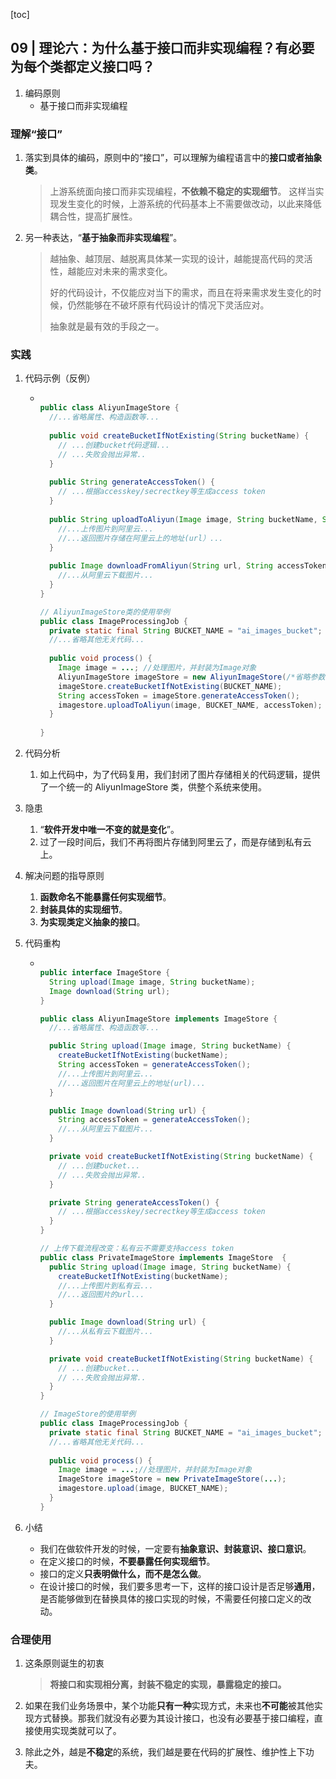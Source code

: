 [toc]

## 09 | 理论六：为什么基于接口而非实现编程？有必要为每个类都定义接口吗？

1. 编码原则
	- 基于接口而非实现编程

### 理解“接口”

1. 落实到具体的编码，原则中的“接口”，可以理解为编程语言中的**接口或者抽象类**。

    > 上游系统面向接口而非实现编程，**不依赖不稳定的实现细节**。
    > 这样当实现发生变化的时候，上游系统的代码基本上不需要做改动，以此来降低耦合性，提高扩展性。

3. 另一种表达，“**基于抽象而非实现编程**”。

    >   越抽象、越顶层、越脱离具体某一实现的设计，越能提高代码的灵活性，越能应对未来的需求变化。
    >
    >   好的代码设计，不仅能应对当下的需求，而且在将来需求发生变化的时候，仍然能够在不破坏原有代码设计的情况下灵活应对。
    >
    >   抽象就是最有效的手段之一。

### 实践

1. 代码示例（反例）

    -   ```java
        
        public class AliyunImageStore {
          //...省略属性、构造函数等...
          
          public void createBucketIfNotExisting(String bucketName) {
            // ...创建bucket代码逻辑...
            // ...失败会抛出异常..
          }
          
          public String generateAccessToken() {
            // ...根据accesskey/secrectkey等生成access token
          }
          
          public String uploadToAliyun(Image image, String bucketName, String accessToken) {
            //...上传图片到阿里云...
            //...返回图片存储在阿里云上的地址(url）...
          }
          
          public Image downloadFromAliyun(String url, String accessToken) {
            //...从阿里云下载图片...
          }
        }
        
        // AliyunImageStore类的使用举例
        public class ImageProcessingJob {
          private static final String BUCKET_NAME = "ai_images_bucket";
          //...省略其他无关代码...
          
          public void process() {
            Image image = ...; //处理图片，并封装为Image对象
            AliyunImageStore imageStore = new AliyunImageStore(/*省略参数*/);
            imageStore.createBucketIfNotExisting(BUCKET_NAME);
            String accessToken = imageStore.generateAccessToken();
            imagestore.uploadToAliyun(image, BUCKET_NAME, accessToken);
          }
          
        }
        ```

2. 代码分析

    1. 如上代码中，为了代码复用，我们封闭了图片存储相关的代码逻辑，提供了一个统一的 AliyunImageStore 类，供整个系统来使用。

3. 隐患

    1. “**软件开发中唯一不变的就是变化**”。
    2. 过了一段时间后，我们不再将图片存储到阿里云了，而是存储到私有云上。

4. 解决问题的指导原则

    1.  **函数命名不能暴露任何实现细节**。
    2.  **封装具体的实现细节**。
    3.  **为实现类定义抽象的接口**。

5. 代码重构

    -   ```java
        
        public interface ImageStore {
          String upload(Image image, String bucketName);
          Image download(String url);
        }
        
        public class AliyunImageStore implements ImageStore {
          //...省略属性、构造函数等...
        
          public String upload(Image image, String bucketName) {
            createBucketIfNotExisting(bucketName);
            String accessToken = generateAccessToken();
            //...上传图片到阿里云...
            //...返回图片在阿里云上的地址(url)...
          }
        
          public Image download(String url) {
            String accessToken = generateAccessToken();
            //...从阿里云下载图片...
          }
        
          private void createBucketIfNotExisting(String bucketName) {
            // ...创建bucket...
            // ...失败会抛出异常..
          }
        
          private String generateAccessToken() {
            // ...根据accesskey/secrectkey等生成access token
          }
        }
        
        // 上传下载流程改变：私有云不需要支持access token
        public class PrivateImageStore implements ImageStore  {
          public String upload(Image image, String bucketName) {
            createBucketIfNotExisting(bucketName);
            //...上传图片到私有云...
            //...返回图片的url...
          }
        
          public Image download(String url) {
            //...从私有云下载图片...
          }
        
          private void createBucketIfNotExisting(String bucketName) {
            // ...创建bucket...
            // ...失败会抛出异常..
          }
        }
        
        // ImageStore的使用举例
        public class ImageProcessingJob {
          private static final String BUCKET_NAME = "ai_images_bucket";
          //...省略其他无关代码...
          
          public void process() {
            Image image = ...;//处理图片，并封装为Image对象
            ImageStore imageStore = new PrivateImageStore(...);
            imagestore.upload(image, BUCKET_NAME);
          }
        }
        ```

6. 小结

    -   我们在做软件开发的时候，一定要有**抽象意识、封装意识、接口意识**。
    -   在定义接口的时候，**不要暴露任何实现细节**。
    -   接口的定义**只表明做什么，而不是怎么做**。
    -   在设计接口的时候，我们要多思考一下，这样的接口设计是否足够**通用**，是否能够做到在替换具体的接口实现的时候，不需要任何接口定义的改动。

### 合理使用

1. 这条原则诞生的初衷

    >   **将接口和实现相分离，封装不稳定的实现，暴露稳定的接口。**


2. 如果在我们业务场景中，某个功能**只有一种**实现方式，未来也**不可能**被其他实现方式替换。那我们就没有必要为其设计接口，也没有必要基于接口编程，直接使用实现类就可以了。

3. 除此之外，越是**不稳定**的系统，我们越是要在代码的扩展性、维护性上下功夫。